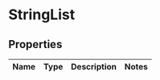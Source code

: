 
# StringList

## Properties
Name | Type | Description | Notes
------------ | ------------- | ------------- | -------------



